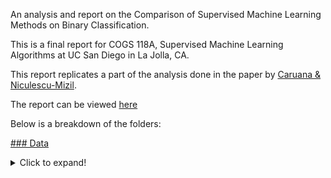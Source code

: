 An analysis and report on the Comparison of Supervised Machine Learning Methods on Binary Classification.

This is a final report for COGS 118A, Supervised Machine Learning Algorithms at UC San Diego in La Jolla, CA.

This report replicates a part of the analysis done in the paper by [Caruana & Niculescu-Mizil](https://www.cs.cornell.edu/~caruana/ctp/ct.papers/caruana.icml06.pdf).

The report can be viewed [here](https://github.com/enochli5907/Supervised-ML-Algorithm-Comparison/blob/master/Final%20Report.pdf)

Below is a breakdown of the folders:

[### Data](https://github.com/enochli5907/Supervised-ML-Algorithm-Comparison/tree/readme/Data)
<details>
  <summary>Click to expand!</summary>
  
  ## Heading
  1. A numbered
  2. list
     * With some
     * Sub bullets
</details>
